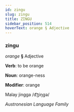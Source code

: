```yaml
---
id: zingu
slug: zingu
title: ZİNGU
sidebar_position: 514
hoverText: orange § Adjective
---
```


### zingu

*orange* **§** Adjective

**Verb**: to be orange

**Noun**: orange-ness

**Modifier**: orange

Malay jingga /d͡ʒiŋɡə/

*Austronesian Language Family*